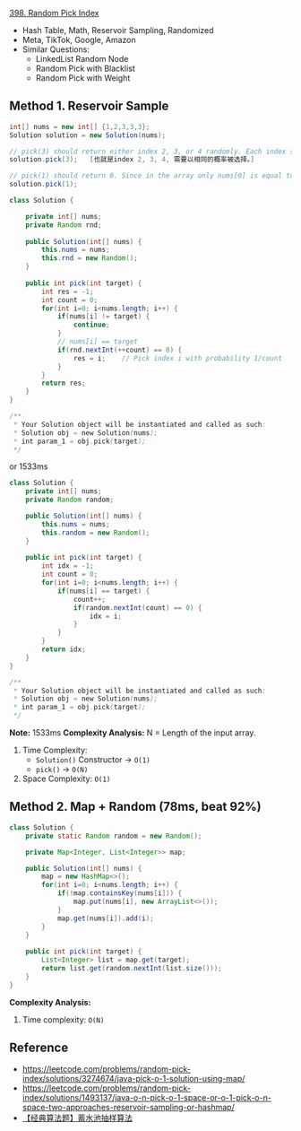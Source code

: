 [398. Random Pick Index](https://leetcode.com/problems/random-pick-index/)

* Hash Table, Math, Reservoir Sampling, Randomized
* Meta, TikTok, Google, Amazon
* Similar Questions:
    * LinkedList Random Node
    * Random Pick with Blacklist
    * Random Pick with Weight
    
    
## Method 1. Reservoir Sample
```java 
int[] nums = new int[] {1,2,3,3,3};
Solution solution = new Solution(nums);

// pick(3) should return either index 2, 3, or 4 randomly. Each index should have equal probability of returning.
solution.pick(3);   [也就是index 2, 3, 4, 需要以相同的概率被选择。]

// pick(1) should return 0. Since in the array only nums[0] is equal to 1.
solution.pick(1);
```

```Java 
class Solution {

    private int[] nums;
    private Random rnd;
    
    public Solution(int[] nums) {
        this.nums = nums;
        this.rnd = new Random();
    }
    
    public int pick(int target) {
        int res = -1;
        int count = 0;
        for(int i=0; i<nums.length; i++) {
            if(nums[i] != target) {
                continue;
            }
            // nums[i] == target
            if(rnd.nextInt(++count) == 0) {
                res = i;    // Pick index i with probability 1/count
            }
        }
        return res;
    }
}

/**
 * Your Solution object will be instantiated and called as such:
 * Solution obj = new Solution(nums);
 * int param_1 = obj.pick(target);
 */
```

or
1533ms

```Java
class Solution {
    private int[] nums;
    private Random random;

    public Solution(int[] nums) {
        this.nums = nums;
        this.random = new Random();
    }
    
    public int pick(int target) {
        int idx = -1;
        int count = 0;
        for(int i=0; i<nums.length; i++) {
            if(nums[i] == target) {
                count++;
                if(random.nextInt(count) == 0) {
                    idx = i;
                }
            }
        }
        return idx;
    }
}

/**
 * Your Solution object will be instantiated and called as such:
 * Solution obj = new Solution(nums);
 * int param_1 = obj.pick(target);
 */
```
**Note:** 1533ms
**Complexity Analysis:** N = Length of the input array.
1. Time Complexity:
    * `Solution()` Constructor -> `O(1)`
    * `pick()` -> `O(N)`
2. Space Complexity: `O(1)`


## Method 2. Map + Random (78ms, beat 92%)
```Java
class Solution {
    private static Random random = new Random();

    private Map<Integer, List<Integer>> map;

    public Solution(int[] nums) {
        map = new HashMap<>();
        for(int i=0; i<nums.length; i++) {
            if(!map.containsKey(nums[i])) {
                map.put(nums[i], new ArrayList<>());
            }
            map.get(nums[i]).add(i);
        }
    }
    
    public int pick(int target) {
        List<Integer> list = map.get(target);
        return list.get(random.nextInt(list.size()));
    }
}
```
**Complexity Analysis:**
1. Time complexity: `O(N)`


## Reference
* https://leetcode.com/problems/random-pick-index/solutions/3274674/java-pick-o-1-solution-using-map/
* https://leetcode.com/problems/random-pick-index/solutions/1493137/java-o-n-pick-o-1-space-or-o-1-pick-o-n-space-two-approaches-reservoir-sampling-or-hashmap/
* [【经典算法题】蓄水池抽样算法](https://www.youtube.com/watch?v=aMhe_Riny5E&ab_channel=%E4%BA%94%E7%82%B9%E4%B8%83%E8%BE%B9)